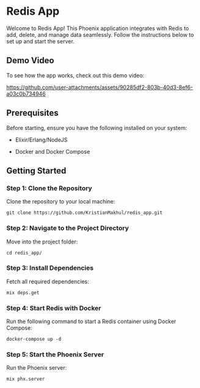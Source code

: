 # Redis App

Welcome to Redis App! This Phoenix application integrates with Redis to add, delete, and manage data seamlessly. Follow the instructions below to set up and start the server.

## Demo Video

To see how the app works, check out this demo video:

https://github.com/user-attachments/assets/90285df2-803b-40d3-8ef6-a03c0b734946

## Prerequisites
Before starting, ensure you have the following installed on your system:

- Elixir/Erlang/NodeJS

- Docker and Docker Compose

## Getting Started

### Step 1: Clone the Repository

Clone the repository to your local machine:


```git clone https://github.com/KristianMakhul/redis_app.git```

### Step 2: Navigate to the Project Directory

Move into the project folder:

```cd redis_app/```

### Step 3: Install Dependencies

Fetch all required dependencies:

```mix deps.get```

### Step 4: Start Redis with Docker

Run the following command to start a Redis container using Docker Compose:

```docker-compose up -d```

### Step 5: Start the Phoenix Server

Run the Phoenix server:

```mix phx.server```

